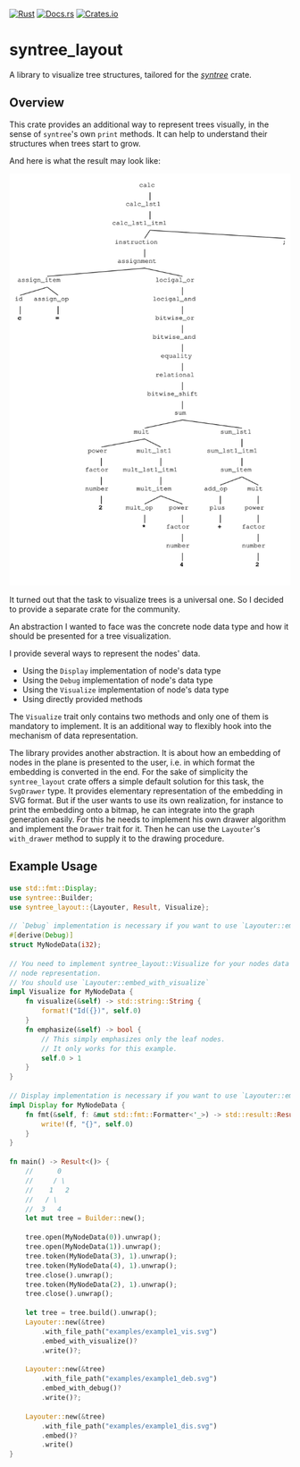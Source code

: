 <!-- markdownlint-disable first-line-h1 -->
[![Rust](https://github.com/jsinger67/syntree_layout/actions/workflows/rust.yml/badge.svg)](https://github.com/jsinger67/syntree_layout/actions/workflows/rust.yml)
[![Docs.rs](https://docs.rs/syntree_layout/badge.svg)](https://docs.rs/syntree_layout)
[![Crates.io](https://img.shields.io/crates/v/syntree_layout.svg)](https://crates.io/crates/syntree_layout)
<!-- markdownlint-enable first-line-h1 -->

# syntree_layout

A library to visualize tree structures, tailored for the
*[syntree](https://github.com/udoprog/syntree)* crate.

## Overview

This crate provides an additional way to represent trees visually, in the sense of `syntree`'s own
`print` methods.
It can help to understand their structures when trees start to grow.

And here is what the result may look like:

![example.svg](./examples/example2.svg)

It turned out that the task to visualize trees is a universal one. So I decided to provide a
separate crate for the community.

An abstraction I wanted to face was the concrete node data type and how it should be presented for
a tree visualization.

I provide several ways to represent the nodes' data.

* Using the `Display` implementation of node's data type
* Using the `Debug` implementation of node's data type
* Using the `Visualize` implementation of node's data type
* Using directly provided methods

The `Visualize` trait only contains two methods and only one of them is mandatory to implement.
It is an additional way to flexibly hook into the mechanism of data representation.

The library provides another abstraction. It is about how an embedding of nodes in the plane is
presented to the user, i.e. in which format the embedding is converted in the end. For the sake of
simplicity the `syntree_layout` crate offers a simple default solution for this task, the
`SvgDrawer` type. It provides elementary representation of the embedding in SVG format. But if the
user wants to use its own realization, for instance to print the embedding onto a bitmap, he can
integrate into the graph generation easily. For this he needs to implement his own drawer algorithm
and implement the `Drawer` trait for it. Then he can use the `Layouter`'s `with_drawer` method to
supply it to the drawing procedure.

## Example Usage

```rust
use std::fmt::Display;
use syntree::Builder;
use syntree_layout::{Layouter, Result, Visualize};

// `Debug` implementation is necessary if you want to use `Layouter::embed_with_debug`
#[derive(Debug)]
struct MyNodeData(i32);

// You need to implement syntree_layout::Visualize for your nodes data type if you want your own
// node representation.
// You should use `Layouter::embed_with_visualize`
impl Visualize for MyNodeData {
    fn visualize(&self) -> std::string::String {
        format!("Id({})", self.0)
    }
    fn emphasize(&self) -> bool {
        // This simply emphasizes only the leaf nodes.
        // It only works for this example.
        self.0 > 1
    }
}

// Display implementation is necessary if you want to use `Layouter::embed`
impl Display for MyNodeData {
    fn fmt(&self, f: &mut std::fmt::Formatter<'_>) -> std::result::Result<(), std::fmt::Error> {
        write!(f, "{}", self.0)
    }
}

fn main() -> Result<()> {
    //      0
    //     / \
    //    1   2
    //   / \
    //  3   4
    let mut tree = Builder::new();

    tree.open(MyNodeData(0)).unwrap();
    tree.open(MyNodeData(1)).unwrap();
    tree.token(MyNodeData(3), 1).unwrap();
    tree.token(MyNodeData(4), 1).unwrap();
    tree.close().unwrap();
    tree.token(MyNodeData(2), 1).unwrap();
    tree.close().unwrap();

    let tree = tree.build().unwrap();
    Layouter::new(&tree)
        .with_file_path("examples/example1_vis.svg")
        .embed_with_visualize()?
        .write()?;

    Layouter::new(&tree)
        .with_file_path("examples/example1_deb.svg")
        .embed_with_debug()?
        .write()?;

    Layouter::new(&tree)
        .with_file_path("examples/example1_dis.svg")
        .embed()?
        .write()
}
```
